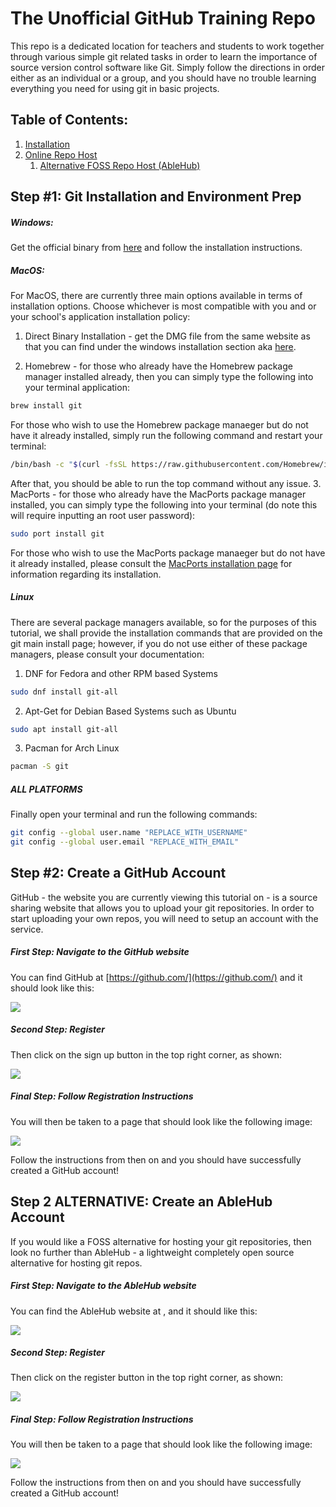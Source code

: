 # The Unofficial GitHub Training Repo

This repo is a dedicated location for teachers and students to work together through various simple git related tasks in order to learn the importance of source version control software like Git.  Simply follow the directions in order either as an individual or a group, and you should have no trouble learning everything you need for using git in basic projects.

## Table of Contents:

1. [Installation](#step-1-git-installation-and-environment-prep)
2. [Online Repo Host](#step-2-create-a-github-account)
   1. [Alternative FOSS Repo Host (AbleHub)](#step-2-alternative-create-an-ablehub-account)

## Step #1: Git Installation and Environment Prep

##### Windows:

Get the official binary from [here](https://git-for-windows.github.io/) and follow the installation instructions.

##### MacOS:

For MacOS, there are currently three main options available in terms of installation options.  Choose whichever is most compatible with you and or your school's application installation policy:

1. Direct Binary Installation - get the DMG file from the same website as that you can find under the windows installation section aka [here](https://git-for-windows.github.io/).

2. Homebrew - for those who already have the Homebrew package manager installed already, then you can simply type the following into your terminal application:
```bash
brew install git
```
For those who wish to use the Homebrew package manaeger but do not have it already installed, simply run the following command and restart your terminal:
```bash
/bin/bash -c "$(curl -fsSL https://raw.githubusercontent.com/Homebrew/install/HEAD/install.sh)"
```
After that, you should be able to run the top command without any issue.
3. MacPorts - for those who already have the MacPorts package manager installed, you can simply type the following into your terminal (do note this will require inputting an root user password):
```bash
sudo port install git
```
For those who wish to use the MacPorts package manaeger but do not have it already installed, please consult the [MacPorts installation page](https://www.macports.org/install.php) for information regarding its installation.

##### Linux

There are several package managers available, so for the purposes of this tutorial, we shall provide the installation commands that are provided on the git main install page; however, if you do not use either of these package managers, please consult your documentation:
1. DNF for Fedora and other RPM based Systems
```bash
sudo dnf install git-all
```
2. Apt-Get for Debian Based Systems such as Ubuntu
```bash
sudo apt install git-all
```
3. Pacman for Arch Linux
```bash
pacman -S git
```

##### ALL PLATFORMS

Finally open your terminal and run the following commands:

```bash
git config --global user.name "REPLACE_WITH_USERNAME"
git config --global user.email "REPLACE_WITH_EMAIL"
```

## Step #2: Create a GitHub Account

GitHub - the website you are currently viewing this tutorial on -
is a source sharing website that allows you to upload your git repositories.
In order to start uploading your own repos, you will need to setup an account with the service.

##### First Step: Navigate to the GitHub website

You can find GitHub at [https://github.com/](https://github.com/) and it should look like this:

[![](https://gcdnb.pbrd.co/images/ePnF71gnnTBZ.png?o=1)](https://gcdnb.pbrd.co/images/ePnF71gnnTBZ.png?o=1)

##### Second Step: Register

Then click on the sign up button in the top right corner, as shown:

[![](https://gcdnb.pbrd.co/images/gWdkh3hQA5kL.png?o=1)](https://gcdnb.pbrd.co/images/gWdkh3hQA5kL.png?o=1)

##### Final Step: Follow Registration Instructions

You will then be taken to a page that should look like the following image:

[![](https://gcdnb.pbrd.co/images/6G93BMn2S7NC.png?o=1)](https://gcdnb.pbrd.co/images/6G93BMn2S7NC.png?o=1)

Follow the instructions from then on and you should have successfully created a GitHub account!

## Step 2 ALTERNATIVE: Create an AbleHub Account

If you would like a FOSS alternative for hosting your git repositories, then look no further than AbleHub - a lightweight completely open source alternative for hosting git repos.

##### First Step: Navigate to the AbleHub website

You can find the AbleHub website at [](), and it should like this:

[![](https://gcdnb.pbrd.co/images/sQUnHiuWVKdj.png?o=1)](https://gcdnb.pbrd.co/images/sQUnHiuWVKdj.png?o=1)

##### Second Step: Register

Then click on the register button in the top right corner, as shown:

[![](https://gcdnb.pbrd.co/images/QkSt2A2mXl1x.png?o=1)](https://gcdnb.pbrd.co/images/QkSt2A2mXl1x.png?o=1)

##### Final Step: Follow Registration Instructions

You will then be taken to a page that should look like the following image:

[![](https://gcdnb.pbrd.co/images/94ic71QqJJWD.png?o=1)](https://gcdnb.pbrd.co/images/94ic71QqJJWD.png?o=1)

Follow the instructions from then on and you should have successfully created a GitHub account!